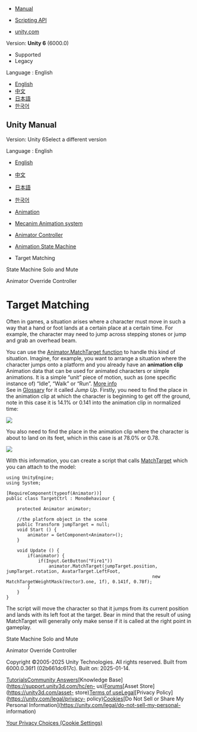 [](https://docs.unity3d.com)

  * [Manual](../Manual/index.html)
  * [Scripting API](../ScriptReference/index.html)

  * [unity.com](https://unity.com/)

Version: **Unity 6** (6000.0)

  * Supported
  * Legacy

Language : English

  * [English](/Manual/TargetMatching.html)
  * [中文](/cn/current/Manual/TargetMatching.html)
  * [日本語](/ja/current/Manual/TargetMatching.html)
  * [한국어](/kr/current/Manual/TargetMatching.html)

[](https://docs.unity3d.com)

## Unity Manual

Version: Unity 6Select a different version

Language : English

  * [English](/Manual/TargetMatching.html)
  * [中文](/cn/current/Manual/TargetMatching.html)
  * [日本語](/ja/current/Manual/TargetMatching.html)
  * [한국어](/kr/current/Manual/TargetMatching.html)

  * [Animation](AnimationSection.html)
  * [Mecanim Animation system](AnimationOverview.html)
  * [Animator Controller](class-AnimatorController.html)
  * [Animation State Machine](AnimationStateMachines.html)
  * Target Matching

[](AnimationSoloMute.html)

State Machine Solo and Mute

[](AnimatorOverrideController.html)

Animator Override Controller

# Target Matching

Often in games, a situation arises where a character must move in such a way
that a hand or foot lands at a certain place at a certain time. For example,
the character may need to jump across stepping stones or jump and grab an
overhead beam.

You can use the [Animator.MatchTarget
function](../ScriptReference/Animator.MatchTarget.html) to handle this kind of
situation. Imagine, for example, you want to arrange a situation where the
character jumps onto a platform and you already have an **animation clip**
Animation data that can be used for animated characters or simple animations.
It is a simple “unit” piece of motion, such as (one specific instance of)
“Idle”, “Walk” or “Run”. [More info](class-AnimationClip.html)  
See in [Glossary](Glossary.html#AnimationClip) for it called _Jump Up_.
Firstly, you need to find the place in the animation clip at which the
character is beginning to get off the ground, note in this case it is 14.1% or
0.141 into the animation clip in normalized time:

![](../uploads/Main/MecanimMatchTargetStart.png)

You also need to find the place in the animation clip where the character is
about to land on its feet, which in this case is at 78.0% or 0.78.

![](../uploads/Main/MecanimMatchTargetEnd.png)

With this information, you can create a script that calls
[MatchTarget](../ScriptReference/Animator.MatchTarget.html) which you can
attach to the model:

    
    
    using UnityEngine;
    using System;
    
    [RequireComponent(typeof(Animator))]
    public class TargetCtrl : MonoBehaviour {
    
        protected Animator animator;
    
        //the platform object in the scene
        public Transform jumpTarget = null;
        void Start () {
            animator = GetComponent<Animator>();
        }
    
        void Update () {
            if(animator) {
                if(Input.GetButton("Fire1"))         
                    animator.MatchTarget(jumpTarget.position, jumpTarget.rotation, AvatarTarget.LeftFoot,
                                                           new MatchTargetWeightMask(Vector3.one, 1f), 0.141f, 0.78f);
            }       
        }
    }
    
    
    

The script will move the character so that it jumps from its current position
and lands with its left foot at the target. Bear in mind that the result of
using MatchTarget will generally only make sense if it is called at the right
point in gameplay.

[](AnimationSoloMute.html)

State Machine Solo and Mute

[](AnimatorOverrideController.html)

Animator Override Controller

Copyright ©2005-2025 Unity Technologies. All rights reserved. Built from
6000.0.36f1 (02b661dc617c). Built on: 2025-01-14.

[Tutorials](https://learn.unity.com/)[Community
Answers](https://answers.unity3d.com)[Knowledge
Base](https://support.unity3d.com/hc/en-
us)[Forums](https://forum.unity3d.com)[Asset Store](https://unity3d.com/asset-
store)[Terms of
use](https://docs.unity3d.com/Manual/TermsOfUse.html)[Legal](https://unity.com/legal)[Privacy
Policy](https://unity.com/legal/privacy-
policy)[Cookies](https://unity.com/legal/cookie-policy)[Do Not Sell or Share
My Personal Information](https://unity.com/legal/do-not-sell-my-personal-
information)

[Your Privacy Choices (Cookie Settings)](javascript:void\(0\);)

